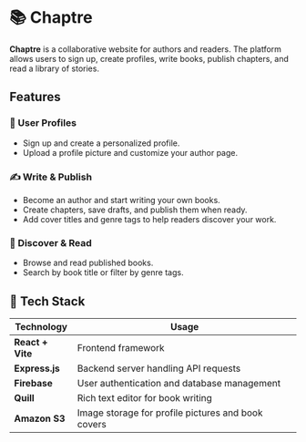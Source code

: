 
# 📚 Chaptre

**Chaptre** is  a collaborative website for authors and readers. The platform allows users to sign up, create profiles, write books, publish chapters, and read a library of stories. 

##  Features

### 👥 User Profiles
- Sign up and create a personalized profile.
- Upload a profile picture and customize your author page.

### ✍️ Write & Publish
- Become an author and start writing your own books.
- Create chapters, save drafts, and publish them when ready.
- Add cover titles and genre tags to help readers discover your work.

### 📖 Discover & Read
- Browse and read published books.
- Search by book title or filter by genre tags.

## 🚀 Tech Stack

| **Technology**  | **Usage** |
|-----------------|-----------|
| **React + Vite**  | Frontend framework |
| **Express.js**  | Backend server handling API requests |
| **Firebase**  | User authentication and database management |
| **Quill**  | Rich text editor for book writing |
| **Amazon S3**  | Image storage for profile pictures and book covers |

